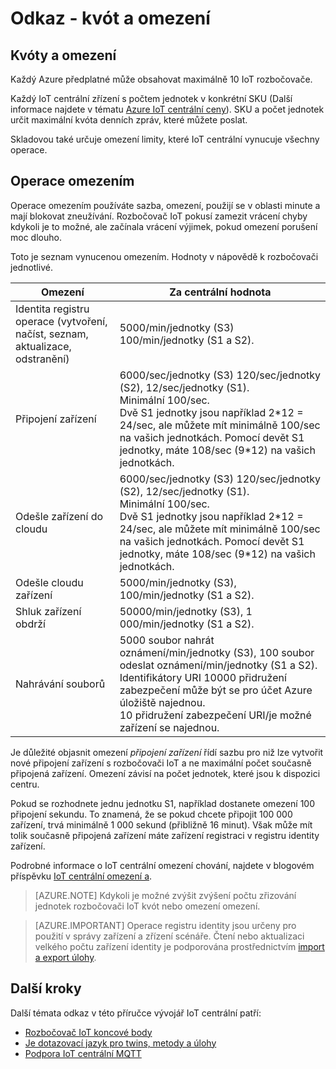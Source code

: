 <properties
 pageTitle="Příručka pro vývojáře – kvót a omezení | Microsoft Azure"
 description="Azure IoT centrální vývojář Průvodce - Popis kvóty, které platí pro centrální IoT a očekávaná omezení"
 services="iot-hub"
 documentationCenter=".net"
 authors="dominicbetts"
 manager="timlt"
 editor=""/>

<tags
 ms.service="iot-hub"
 ms.devlang="multiple"
 ms.topic="article"
 ms.tgt_pltfrm="na"
 ms.workload="na"
 ms.date="09/30/2016" 
 ms.author="dobett"/>

# <a name="reference---quotas-and-throttling"></a>Odkaz - kvót a omezení

## <a name="quotas-and-throttling"></a>Kvóty a omezení

Každý Azure předplatné může obsahovat maximálně 10 IoT rozbočovače.

Každý IoT centrální zřízení s počtem jednotek v konkrétní SKU (Další informace najdete v tématu [Azure IoT centrální ceny][lnk-pricing]). SKU a počet jednotek určit maximální kvóta denních zpráv, které můžete poslat.

Skladovou také určuje omezení limity, které IoT centrální vynucuje všechny operace.

## <a name="operation-throttles"></a>Operace omezením

Operace omezením používáte sazba, omezení, použijí se v oblasti minute a mají blokovat zneužívání. Rozbočovač IoT pokusí zamezit vrácení chyby kdykoli je to možné, ale začínala vrácení výjimek, pokud omezení porušení moc dlouho.

Toto je seznam vynucenou omezením. Hodnoty v nápovědě k rozbočovači jednotlivé.

| Omezení | Za centrální hodnota |
| -------- | ------------- |
| Identita registru operace (vytvoření, načíst, seznam, aktualizace, odstranění) | 5000/min/jednotky (S3) <br/> 100/min/jednotky (S1 a S2). |
| Připojení zařízení | 6000/sec/jednotky (S3) 120/sec/jednotky (S2), 12/sec/jednotky (S1). <br/>Minimální 100/sec. <br/> Dvě S1 jednotky jsou například 2\*12 = 24/sec, ale můžete mít minimálně 100/sec na vašich jednotkách. Pomocí devět S1 jednotky, máte 108/sec (9\*12) na vašich jednotkách. |
| Odešle zařízení do cloudu | 6000/sec/jednotky (S3) 120/sec/jednotky (S2), 12/sec/jednotky (S1). <br/>Minimální 100/sec. <br/> Dvě S1 jednotky jsou například 2\*12 = 24/sec, ale můžete mít minimálně 100/sec na vašich jednotkách. Pomocí devět S1 jednotky, máte 108/sec (9\*12) na vašich jednotkách. |
| Odešle cloudu zařízení | 5000/min/jednotky (S3), 100/min/jednotky (S1 a S2). |
| Shluk zařízení obdrží | 50000/min/jednotky (S3), 1 000/min/jednotky (S1 a S2). |
| Nahrávání souborů | 5000 soubor nahrát oznámení/min/jednotky (S3), 100 soubor odeslat oznámení/min/jednotky (S1 a S2). <br/> Identifikátory URI 10000 přidružení zabezpečení může být se pro účet Azure úložiště najednou.<br/> 10 přidružení zabezpečení URI/je možné zařízení se najednou. | 

Je důležité objasnit omezení *připojení zařízení* řídí sazbu pro niž lze vytvořit nové připojení zařízení s rozbočovači IoT a ne maximální počet současně připojená zařízení. Omezení závisí na počet jednotek, které jsou k dispozici centru.

Pokud se rozhodnete jednu jednotku S1, například dostanete omezení 100 připojení sekundu. To znamená, že se pokud chcete připojit 100 000 zařízení, trvá minimálně 1 000 sekund (přibližně 16 minut). Však může mít tolik současně připojená zařízení máte zařízení registraci v registru identity zařízení.

Podrobné informace o IoT centrální omezení chování, najdete v blogovém příspěvku [IoT centrální omezení a][lnk-throttle-blog].

>[AZURE.NOTE] Kdykoli je možné zvýšit zvýšení počtu zřizování jednotek rozbočovači IoT kvót nebo omezení omezení.

>[AZURE.IMPORTANT] Operace registru identity jsou určeny pro použití v správy zařízení a zřízení scénáře. Čtení nebo aktualizaci velkého počtu zařízení identity je podporována prostřednictvím [import a export úlohy][lnk-importexport].

## <a name="next-steps"></a>Další kroky

Další témata odkaz v této příručce vývojář IoT centrální patří:

- [Rozbočovač IoT koncové body][lnk-devguide-endpoints]
- [Je dotazovací jazyk pro twins, metody a úlohy][lnk-devguide-query]
- [Podpora IoT centrální MQTT][lnk-devguide-mqtt]

[lnk-pricing]: https://azure.microsoft.com/pricing/details/iot-hub
[lnk-throttle-blog]: https://azure.microsoft.com/blog/iot-hub-throttling-and-you/
[lnk-importexport]: iot-hub-devguide-identity-registry.md#import-and-export-device-identities

[lnk-devguide-endpoints]: iot-hub-devguide-endpoints.md
[lnk-devguide-query]: iot-hub-devguide-query-language.md
[lnk-devguide-mqtt]: iot-hub-mqtt-support.md
